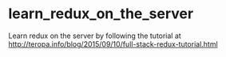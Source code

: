 # learn_redux_on_the_server
Learn redux on the server by following the tutorial at http://teropa.info/blog/2015/09/10/full-stack-redux-tutorial.html
